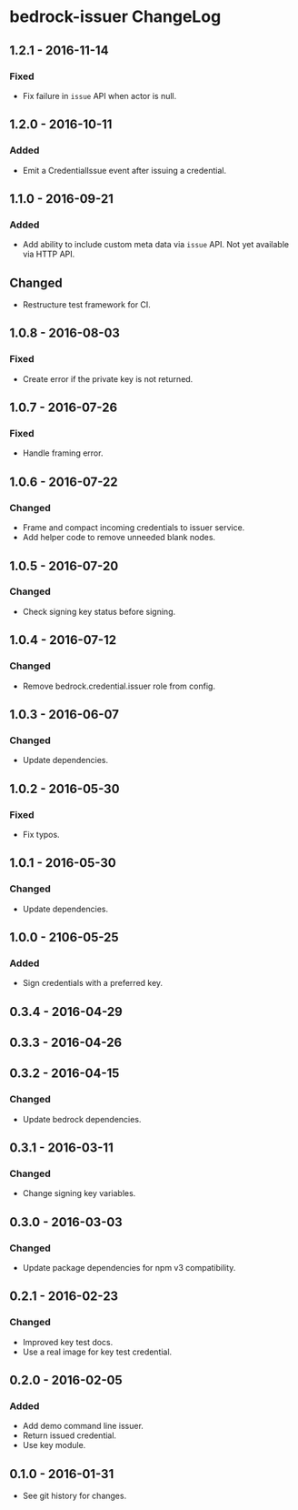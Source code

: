 # bedrock-issuer ChangeLog

## 1.2.1 - 2016-11-14

### Fixed
- Fix failure in `issue` API when actor is null.

## 1.2.0 - 2016-10-11

### Added
- Emit a CredentialIssue event after issuing a credential.

## 1.1.0 - 2016-09-21

### Added
- Add ability to include custom meta data via `issue` API. Not
  yet available via HTTP API.

## Changed
- Restructure test framework for CI.

## 1.0.8 - 2016-08-03

### Fixed
- Create error if the private key is not returned.

## 1.0.7 - 2016-07-26

### Fixed
- Handle framing error.

## 1.0.6 - 2016-07-22

### Changed
- Frame and compact incoming credentials to issuer service.
- Add helper code to remove unneeded blank nodes.

## 1.0.5 - 2016-07-20

### Changed
- Check signing key status before signing.

## 1.0.4 - 2016-07-12

### Changed
- Remove bedrock.credential.issuer role from config.

## 1.0.3 - 2016-06-07

### Changed
- Update dependencies.

## 1.0.2 - 2016-05-30

### Fixed
- Fix typos.

## 1.0.1 - 2016-05-30

### Changed
- Update dependencies.

## 1.0.0 - 2106-05-25

### Added
- Sign credentials with a preferred key.

## 0.3.4 - 2016-04-29

## 0.3.3 - 2016-04-26

## 0.3.2 - 2016-04-15

### Changed
- Update bedrock dependencies.

## 0.3.1 - 2016-03-11

### Changed
- Change signing key variables.

## 0.3.0 - 2016-03-03

### Changed
- Update package dependencies for npm v3 compatibility.

## 0.2.1 - 2016-02-23

### Changed
- Improved key test docs.
- Use a real image for key test credential.

## 0.2.0 - 2016-02-05

### Added
- Add demo command line issuer.
- Return issued credential.
- Use key module.

## 0.1.0 - 2016-01-31

- See git history for changes.
